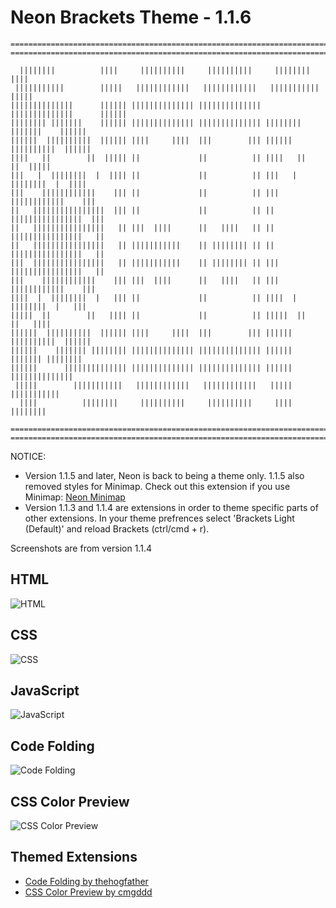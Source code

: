 Neon Brackets Theme - 1.1.6
=========

```
===================================================================================
===================================================================================

  ||||||||          ||||     ||||||||||     ||||||||||     ||||||||          ||||
 |||||||||||        |||||   ||||||||||||   ||||||||||||   |||||||||||        |||||
||||||||||||||      |||||| |||||||||||||| |||||||||||||| ||||||||||||||      ||||||
|||||||| |||||||    |||||| |||||||||||||| |||||||||||||| |||||||| |||||||    ||||||
||||||  ||||||||||  |||||| ||||     ||||  |||        ||| ||||||  ||||||||||  ||||||
||||   ||        ||  ||||| ||             ||          || ||||   ||        ||  |||||
|||   |  ||||||||  |  |||| ||             ||          || |||   |  ||||||||  |  ||||
|||    ||||||||||||    ||| ||             ||          || |||    ||||||||||||    |||
||   ||||||||||||||||  ||| ||             ||          || ||   ||||||||||||||||  |||
||   ||||||||||||||||   || |||  ||||      ||   ||||   || ||   ||||||||||||||||   ||
||   ||||||||||||||||   || |||||||||||    || |||||||| || ||   ||||||||||||||||   ||
|||  ||||||||||||||||   || |||||||||||    || |||||||| || |||  ||||||||||||||||   ||
|||    ||||||||||||    ||| |||  ||||      ||   ||||   || |||    ||||||||||||    |||
||||  |  ||||||||  |   ||| ||             ||          || ||||  |  ||||||||  |   |||
|||||  ||        ||   |||| ||             ||          || |||||  ||        ||   ||||
||||||  ||||||||||  |||||| ||||     ||||  |||        ||| ||||||  ||||||||||  ||||||
||||||    ||||||| |||||||| |||||||||||||| |||||||||||||| ||||||    ||||||| ||||||||
||||||      |||||||||||||| |||||||||||||| |||||||||||||| ||||||      ||||||||||||||
 |||||        |||||||||||   ||||||||||||   ||||||||||||   |||||        |||||||||||
  ||||          ||||||||     ||||||||||     ||||||||||     ||||          ||||||||

===================================================================================
===================================================================================
```


NOTICE:
+ Version 1.1.5 and later, Neon is back to being a theme only. 1.1.5 also removed styles for Minimap. Check out this extension if you use Minimap: [Neon Minimap](https://github.com/dustindowell22/neon-minimap-brackets-extension)
+ Version 1.1.3 and 1.1.4 are extensions in order to theme specific parts of other extensions. In your theme prefrences select 'Brackets Light (Default)' and reload Brackets (ctrl/cmd + r).


Screenshots are from version 1.1.4


## HTML
![HTML](https://github.com/dustindowell22/neon-brackets-theme/blob/master/preview/html.png)

## CSS
![CSS](https://github.com/dustindowell22/neon-brackets-theme/blob/master/preview/css.png)

## JavaScript
![JavaScript](https://github.com/dustindowell22/neon-brackets-theme/blob/master/preview/javascript.png)

## Code Folding
![Code Folding](https://github.com/dustindowell22/neon-brackets-theme/blob/master/preview/code-folding.png)

## CSS Color Preview
![CSS Color Preview](https://github.com/dustindowell22/neon-brackets-theme/blob/master/preview/css-color-preview.png)

## Themed Extensions
+ [Code Folding by thehogfather](https://github.com/thehogfather/brackets-code-folding)
+ [CSS Color Preview by cmgddd](https://github.com/cmgddd/Brackets-css-color-preview)
